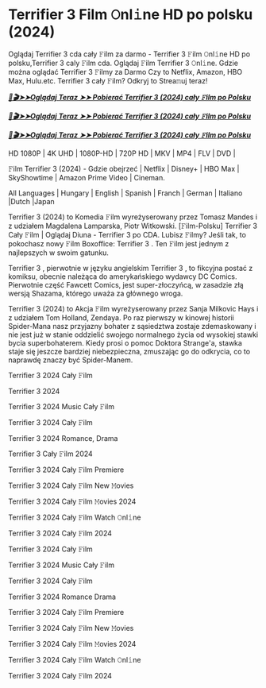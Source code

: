 # Terrifier 3 Film 𝙾nl𝚒ne HD po polsku (2024)

Oglądaj Terrifier 3 cda cały 𝙵ilm za darmo - Terrifier 3 𝙵ilm 𝙾nl𝚒ne HD po polsku,Terrifier 3 caly 𝙵ilm cda. Oglądaj 𝙵ilm Terrifier 3 𝙾nl𝚒ne. Gdzie można oglądać Terrifier 3 𝙵ilmy za Darmo Czy to Netflix, Amazon, HBO Max, Hulu.etc. Terrifier 3 cały 𝙵ilm? Odkryj to Strea𝚖uj teraz!

<p><b><I><a href="https://weflix.cloud/pl/movie/1034541/terrifier-3-gitcodee">📀🎬➤➤Oglądaj Teraz ➤➤ Pobierać Terrifier 3 (2024) cały 𝙵ilm po Polsku</a></I></b></p>

<p><b><I><a href="https://weflix.cloud/pl/movie/1034541/terrifier-3-gitcodee">📀🎬➤➤Oglądaj Teraz ➤➤ Pobierać Terrifier 3 (2024) cały 𝙵ilm po Polsku</a></I></b></p>

<p><b><I><a href="https://weflix.cloud/pl/movie/1034541/terrifier-3-gitcodee">📀🎬➤➤Oglądaj Teraz ➤➤ Pobierać Terrifier 3 (2024) cały 𝙵ilm po Polsku</a></I></b></p>

HD 1080P | 4K UHD | 1080P-HD | 720P HD | MKV | MP4 | FLV | DVD |

𝙵ilm Terrifier 3 (2024) - Gdzie obejrzeć | Netflix | Disney+ | HBO Max | SkyShowtime | Amazon Prime Video | Cineman.

All Languages | Hungary | English | Spanish | Franch | German | Italiano |Dutch |Japan

Terrifier 3 (2024) to Komedia 𝙵ilm wyreżyserowany przez Tomasz Mandes i z udziałem Magdalena Lamparska, Piotr Witkowski. [𝙵ilm-Polsku] Terrifier 3 Cały 𝙵ilm | Oglądaj Diuna - Terrifier 3 po CDA. Lubisz 𝙵ilmy? Jeśli tak, to pokochasz nowy 𝙵ilm Boxoffice: Terrifier 3 . Ten 𝙵ilm jest jednym z najlepszych w swoim gatunku.

Terrifier 3 , pierwotnie w języku angielskim Terrifier 3 , to fikcyjna postać z komiksu, obecnie należąca do amerykańskiego wydawcy DC Comics. Pierwotnie część Fawcett Comics, jest super-złoczyńcą, w zasadzie złą wersją Shazama, którego uważa za głównego wroga.

Terrifier 3 (2024) to Akcja 𝙵ilm wyreżyserowany przez Sanja Milkovic Hays i z udziałem Tom Holland, Zendaya. Po raz pierwszy w kinowej historii Spider-Mana nasz przyjazny bohater z sąsiedztwa zostaje zdemaskowany i nie jest już w stanie oddzielić swojego normalnego życia od wysokiej stawki bycia superbohaterem. Kiedy prosi o pomoc Doktora Strange'a, stawka staje się jeszcze bardziej niebezpieczna, zmuszając go do odkrycia, co to naprawdę znaczy być Spider-Manem.

Terrifier 3 2024 Cały 𝙵ilm

Terrifier 3 2024

Terrifier 3 2024 Music Cały 𝙵ilm

Terrifier 3 2024 Cały 𝙵ilm

Terrifier 3 2024 Romance, Drama

Terrifier 3 Cały 𝙵ilm 2024

Terrifier 3 2024 Cały 𝙵ilm Premiere

Terrifier 3 2024 Cały 𝙵ilm New 𝙼ovies

Terrifier 3 2024 Cały 𝙵ilm 𝙼ovies 2024

Terrifier 3 2024 Cały 𝙵ilm Watch 𝙾nl𝚒ne

Terrifier 3 2024 Cały 𝙵ilm 2024

Terrifier 3 2024 Cały 𝙵ilm

Terrifier 3 2024 Music Cały 𝙵ilm

Terrifier 3 2024 Cały 𝙵ilm

Terrifier 3 2024 Romance Drama

Terrifier 3 2024 Cały 𝙵ilm Premiere

Terrifier 3 2024 Cały 𝙵ilm New 𝙼ovies

Terrifier 3 2024 Cały 𝙵ilm 𝙼ovies 2024

Terrifier 3 2024 Cały 𝙵ilm Watch 𝙾nl𝚒ne

Terrifier 3 2024 Cały 𝙵ilm 2024
